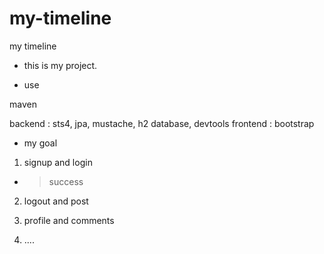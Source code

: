 # my-timeline
my timeline

- this is my project.

- use 

 maven

backend : sts4, jpa, mustache, h2 database, devtools 
frontend : bootstrap


- my goal

1. signup and login
- >  success

2. logout and post

3. profile and comments

4. .... 



